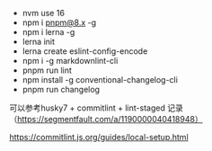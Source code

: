  - nvm use 16
 - npm i pnpm@8.x -g
 - npm i lerna -g
 - lerna init
 - lerna create eslint-config-encode
 - npm i -g markdownlint-cli
 - pnpm run lint
 - npm install -g conventional-changelog-cli
 - pnpm run changelog

可以参考husky7 + commitlint + lint-staged 记录（https://segmentfault.com/a/1190000040418948）

https://commitlint.js.org/guides/local-setup.html